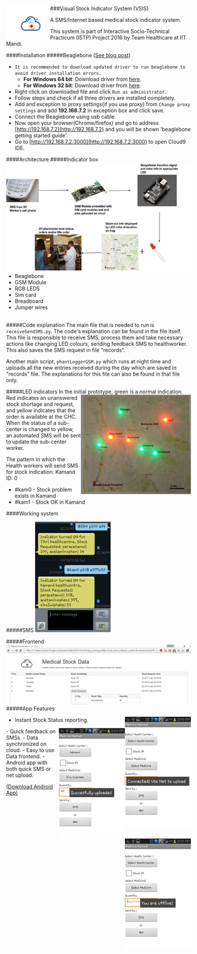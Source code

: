 ###Visual Stock Indicator System (VSIS) <img src="/frontend/finallogo.png" align="left" height="90" width="120" >


A  SMS/Internet based medical stock indicator system. 

This system is part of Interactive Socio-Technical Practicum (ISTP) Project 2016 by Team Healthcare at IIT Mandi.

####Installation
#####Beaglebone ([See blog post](http://namangt68.github.io/beaglebone/2016/05/08/beaglebone-windows-10-install.html))
- `It is recommended to download updated driver to run beaglebone to avoid driver installation errors.`
  *  **For Windows 64 bit**: Download driver from [here](https://github.com/jadonk/beaglebone-getting-started/raw/master/Drivers/Windows/BONE_D64.exe).
  *  **For Windows 32 bit**: Download driver from [here](https://github.com/jadonk/beaglebone-getting-started/raw/master/Drivers/Windows/BONE_DRV.exe).
- Right click on downloaded file and click `Run as administrator`.
- Follow steps and check if all three drivers are installed completely.
- Add and exception to proxy settings(if you use proxy) from `Change proxy settings` and add **192.168.7.2** in exception box and click save.
- Connect the Beaglebone using usb cable.
- Now open your browser(Chrome/firefox) and go to address [http://192.168.7.2](http://192.168.7.2) and you will be shown 'beaglebone getting started guide'. 
- Go to [http://192.168.7.2:3000](http://192.168.7.2:3000) to open Cloud9 IDE.

####Architecture  <img src="/images/working.jpg" align="right" alt="working" height="300">
#####Indicator box
- Beaglebone
- GSM Module
- RGB LEDS
- Sim card
- Breadboard
- Jumper wires
<br><br>

#####Code explanation
The main file that is needed to run is `receiveSendSMS.py`. The code's explanation can be found in the file itself. This file is responsible to receive SMS, process them and take necessary actions like changing LED colours, sending feedback SMS to healthworker. This also saves the SMS request in file "records".

Another main script, `phantLoggerGSM.py` which runs at night time and uploads all the new entries received during the day which are saved in "records" file. The explanations for this file can also be found in that file only.

#####LED indicators
In the initial prototype, green is a<img src="/images/led.jpg" align="right"  alt="led" width="300" height="270">
normal indication. Red indicates an
unanswered stock shortage and
request, and yellow indicates that the
order is available at the CHC. When the
status of a sub-center is changed to
yellow, an automated SMS will be sent
to update the sub-center worker.

The pattern in which the Health workers will send SMS for stock indication:
Kamand ID: 0
- #kam0	-	Stock problem exists in Kamand
- #kam1	- 	Stock OK in Kamand

####Working system

#####SMS
<img src="/images/sms.png" alt="sms" height="300">

#####Frontend
<img src="/images/frontend.png" alt="frontend">
<br>
#####App Features 

- Instant Stock Status reporting.<img src="/images/app_net.png" align="right" alt="app" height="300">
<img src="/images/app_upload.png" align="right" alt="app" height="300">
<img src="/images/app_sms.png" align="right" alt="app" height="300">
- Quick feedback on SMSs.
- Data synchronized on cloud.
- Easy to use Data frontend.
- Android app with both quick SMS or net upload.

([Download Android App)](https://github.com/namangt68/visual_stock_indicator_system/raw/master/AndroidApp/MedRestock.apk)

